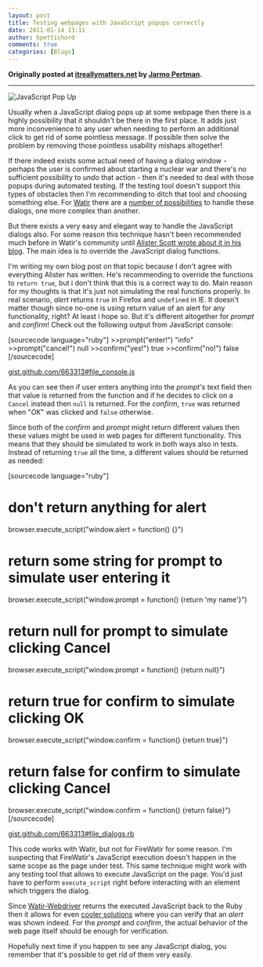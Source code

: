 ```yaml
---
layout: post
title: Testing webpages with JavaScript popups correctly
date: 2011-01-14 13:11
author: bpettichord
comments: true
categories: [Blogs]
---
```

<strong>Originally posted at <a href="http://www.itreallymatters.net/post/1482786902/testing-webpages-with-javascript-popups-correctly">itreallymatters.net</a> by <a href="http://www.itreallymatters.net/">Jarmo Pertman</a>.</strong>

<hr />

<img alt="JavaScript Pop Up" src="http://wiki.openqa.org/download/attachments/10780767/JavascriptPopUp1.jpg" title="JavaScript Pop Up" />

Usually when a JavaScript dialog pops up at some webpage then there is a highly possibility that it shouldn't be there in the first place. It adds just more inconvenience to any user when needing to perform an additional click to get rid of some pointless message. If possible then solve the problem by removing those pointless usability mishaps altogether!

If there indeed exists some actual need of having a dialog window - perhaps the user is confirmed about starting a nuclear war and there's no sufficient possibility to <i>undo</i> that action - then it's needed to deal with those popups during automated testing. If the testing tool doesn't support this types of obstacles then I'm recommending to ditch that tool and choosing something else. For <a href="http://www.watir.com">Watir</a> there are a <a href="http://wiki.openqa.org/pages/viewpage.action?pageId=43909227">number of possibilities</a> to handle these dialogs, one more complex than another.

But there exists a very easy and elegant way to handle the JavaScript dialogs also. For some reason this technique hasn't been recommended much before in Watir's community until <a href="http://watirmelon.com/2010/10/31/dismissing-pesky-javascript-dialogs-with-watir/">Alister Scott wrote about it in his blog</a>. The main idea is to override the JavaScript dialog functions.

I'm writing my own blog post on that topic because I don't agree with everything Alister has written. He's recommending to override the functions to <code>return true</code>, but i don't think that this is a correct way to do. Main reason for my thoughts is that it's just not simulating the real functions properly. In real scenario, <i>alert</i> returns <code>true</code> in Firefox and <code>undefined</code> in IE. It doesn't matter though since no-one is using return value of an alert for any functionality, right? At least i hope so. But it's different altogether for <i>prompt</i> and <i>confirm</i>! Check out the following output from JavaScript console:

[sourcecode language="ruby"]
&gt;&gt;prompt(&quot;enter!&quot;)
&quot;info&quot;
&gt;&gt;prompt(&quot;cancel!&quot;)
null
&gt;&gt;confirm(&quot;yes!&quot;)
true
&gt;&gt;confirm(&quot;no!&quot;)
false
[/sourcecode]

<a href="https://gist.github.com/663313#file_console.js">gist.github.com/663313#file_console.js</a>

As you can see then if user enters anything into the <i>prompt's</i> text field then that value is returned from the function and if he decides to click on a <code>Cancel</code> instead then <code>null</code> is returned. For the <i>confirm</i>, <code>true</code> was returned when "<i>OK</i>" was clicked and <code>false</code> otherwise.

Since both of the <i>confirm</i> and <i>prompt</i> might return different values then these values might be used in web pages for different functionality. This means that they should be simulated to work in both ways also in tests. Instead of returning <code>true</code> all the time, a different values should be returned as needed:

[sourcecode language="ruby"]
# don't return anything for alert
browser.execute_script(&quot;window.alert = function() {}&quot;)

# return some string for prompt to simulate user entering it
browser.execute_script(&quot;window.prompt = function() {return 'my name'}&quot;)

# return null for prompt to simulate clicking Cancel
browser.execute_script(&quot;window.prompt = function() {return null}&quot;)

# return true for confirm to simulate clicking OK
browser.execute_script(&quot;window.confirm = function() {return true}&quot;)

# return false for confirm to simulate clicking Cancel
browser.execute_script(&quot;window.confirm = function() {return false}&quot;)
[/sourcecode]

<a href="https://gist.github.com/663313#file_dialogs.rb">gist.github.com/663313#file_dialogs.rb</a>

This code works with Watir, but not for FireWatir for some reason. I'm suspecting that FireWatir's JavaScript execution doesn't happen in the same scope as the page under test. This same technique might work with any testing tool that allows to execute JavaScript on the page. You'd just have to perform <code>execute_script</code> right before interacting with an element which triggers the dialog.

Since <a href="http://rubygems.org/gems/watir-webdriver">Watir-Webdriver</a> returns the executed JavaScript back to the Ruby then it allows for even <a href="https://github.com/jarib/watir-webdriver/blob/master/lib/watir-webdriver/extensions/alerts.rb">cooler solutions</a> where you can verify that an <i>alert</i> was shown indeed. For the <i>prompt</i> and <i>confirm</i>, the actual behavior of the web page itself should be enough for verification.

Hopefully next time if you happen to see any JavaScript dialog, you remember that it's possible to get rid of them very easily.
